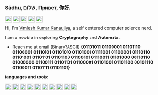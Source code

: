 ### Sādhu, שלום, Привет, 你好.
<a href="https://www.facebook.com/boffin.kanaujiya/">
  <img align="left" alt="Vimlesh's Facebook" width="22px" src="https://upload.wikimedia.org/wikipedia/commons/b/b8/2021_Facebook_icon.svg" />
</a>
<a href="https://www.instagram.com/boffin_kanaujiya/">
  <img align="left" alt="Vimlesh's Instagram" width="22px" src="https://upload.wikimedia.org/wikipedia/commons/9/95/Instagram_logo_2022.svg" />
</a>
<a href="https://discord.gg/jpu9cR4X">
  <img align="left" alt="Vimlesh's Discord" width="22px" src="https://upload.wikimedia.org/wikipedia/commons/4/4b/Discord-logo-blurple.png" />
</a>
<a href="https://twitter.com/kanaujiya369">
  <img align="left" alt="Vimlesh Kumar Kanaujiya | Twitter" width="22px" src="https://upload.wikimedia.org/wikipedia/commons/6/6f/Logo_of_Twitter.svg" />
</a>
<a href="https://www.linkedin.com/in/kanaujiyavimleshkumar/">
  <img align="left" alt="Vimlesh's LinkedIn" width="22px" src="https://upload.wikimedia.org/wikipedia/commons/c/ca/LinkedIn_logo_initials.png" />
</a>

<br />

Hi, I'm [Vimlesh Kumar Kanaujiya](https://vimleshkumarkanaujiya.github.io/vimleshkumarkanaujiya/), a self centered computer science nerd.

I am a newbie in exploring <b>Cryptography</b> and <b>Automata</b>.

  
- Reach me at email (Binary?ASCII) <b>{01101011 01100001 01101110 01100001 01110101 01101010 01101001 01111001 01100001 01110110 01101001 01101101 01101100 01100101 01110011 01101000 00110110 01000000 01100111 01101101 01100001 01101001 01101100 00101110 01100011 01101111 01101101}</b>


**languages and tools:**  

<span><img height="20" src="https://upload.wikimedia.org/wikipedia/commons/1/18/ISO_C%2B%2B_Logo.svg"></span>
<span><img height="20" src="https://upload.wikimedia.org/wikipedia/commons/9/99/Unofficial_JavaScript_logo_2.svg"></span>
<span><img height="20" src="https://upload.wikimedia.org/wikipedia/commons/a/a7/React-icon.svg"></span>
<span><img height="20" src="https://upload.wikimedia.org/wikipedia/commons/c/c3/Python-logo-notext.svg"></span>
<span><img height="20" src="https://upload.wikimedia.org/wikipedia/commons/6/61/HTML5_logo_and_wordmark.svg"></span>
<span><img height="20" src="https://upload.wikimedia.org/wikipedia/commons/2/2d/Extensible_Markup_Language_%28XML%29_logo.svg"></span>
<span><img height="20" src="https://upload.wikimedia.org/wikipedia/commons/1/17/GraphQL_Logo.svg"></span>
<span><img height="20" src="https://upload.wikimedia.org/wikipedia/commons/9/93/Amazon_Web_Services_Logo.svg"></span>
<span><img height="20" src="https://upload.wikimedia.org/wikipedia/commons/9/9a/Visual_Studio_Code_1.35_icon.svg"></span>
<span><img height="20" src="https://upload.wikimedia.org/wikipedia/commons/d/d5/Rust_programming_language_black_logo.svg"></span>
